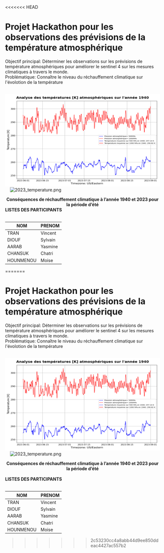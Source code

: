 <<<<<<< HEAD
# Projet Hackathon pour les observations des prévisions de la température atmosphérique

Objectif principal:  Déterminer les observations sur les prévisions de température atmosphériques pour améliorer le sentinel 4 sur les mesures climatiques à travers le monde. <br>
Problématique: Connaître le niveau du réchauffement climatique sur l'évolotion de la température <br>

&nbsp; <img src="./visualisation/1940_temperature.png" alt="1940_temperature.png" width="550" height="300" /> &nbsp; &nbsp; <img src="./visualisation/2023_temperature.png" alt="2023_temperature.png" width="550" height="300" />  <br>
<center> <b> Conséquences de réchauffement climatique  à l’année 1940 et  2023 pour la période d’été </b> </center>
<b> LISTES DES PARTICIPANTS  </b> <br> <br> 
   
| NOM  | PRENOM |
|  ------ | ------ |
|TRAN|Vincent|
|DIOUF|Sylvain|
|AARAB|Yasmine|
|CHANSUK|Chatri|
|HOUNMENOU|Moise|
=======
# Projet Hackathon pour les observations des prévisions de la température atmosphérique

Objectif principal:  Déterminer les observations sur les prévisions de température atmosphériques pour améliorer le sentinel 4 sur les mesures climatiques à travers le monde. <br>
Problématique: Connaître le niveau du réchauffement climatique sur l'évolotion de la température <br>

&nbsp; <img src="./visualisation/1940_temperature.png" alt="1940_temperature.png" width="550" height="300" /> &nbsp; &nbsp; <img src="./visualisation/2023_temperature.png" alt="2023_temperature.png" width="550" height="300" />  <br>
<center> <b> Conséquences de réchauffement climatique  à l’année 1940 et  2023 pour la période d’été </b> </center> <br> 
<b> LISTES DES PARTICIPANTS  </b> <br> <br> 
   
| NOM  | PRENOM |
|  ------ | ------ |
|TRAN|Vincent|
|DIOUF|Sylvain|
|AARAB|Yasmine|
|CHANSUK|Chatri|
|HOUNMENOU|Moise|

>>>>>>> 2c53230cc4a8abb44d9ee850ddeac4427ac557b2
